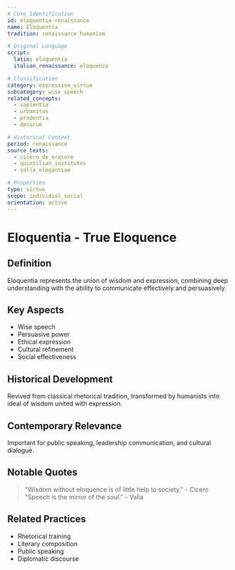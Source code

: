 ```yaml
---
# Core Identification
id: eloquentia-renaissance
name: Eloquentia
tradition: renaissance_humanism

# Original Language
script:
  latin: eloquentia
  italian_renaissance: eloquenza

# Classification
category: expressive_virtue
subcategory: wise_speech
related_concepts:
  - sapientia
  - urbanitas
  - prudentia
  - decorum

# Historical Context
period: renaissance
source_texts:
  - cicero_de_oratore
  - quintilian_institutes
  - valla_elegantiae

# Properties
type: virtue
scope: individual_social
orientation: active
---
```


# Eloquentia - True Eloquence

## Definition
Eloquentia represents the union of wisdom and expression, combining deep understanding with the ability to communicate effectively and persuasively.

## Key Aspects
- Wise speech
- Persuasive power
- Ethical expression
- Cultural refinement
- Social effectiveness

## Historical Development
Revived from classical rhetorical tradition, transformed by humanists into ideal of wisdom united with expression.

## Contemporary Relevance
Important for public speaking, leadership communication, and cultural dialogue.

## Notable Quotes
> "Wisdom without eloquence is of little help to society." - Cicero
> "Speech is the mirror of the soul." - Valla

## Related Practices
- Rhetorical training
- Literary composition
- Public speaking
- Diplomatic discourse
